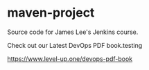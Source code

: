 # maven-project
Source code for James Lee's Jenkins course.

Check out our Latest DevOps PDF book.testing

https://www.level-up.one/devops-pdf-book
